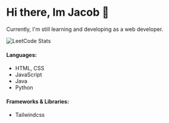# Hi there, Im Jacob 👋
Currently, I'm still learning and developing as a web developer.

![LeetCode Stats](https://leetcard.jacoblin.cool/Sapiev?theme=dark&font=Lato)

#### Languages:
- HTML, CSS
- JavaScript
- Java
- Python

#### Frameworks & Libraries:
- Tailwindcss
